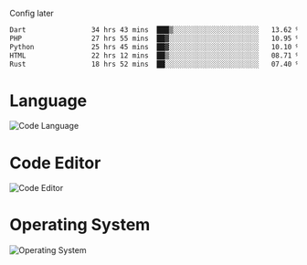 <!-- ## Hi there 👋 -->
Config later

<!--
**rickrck/rickrck** is a ✨ _special_ ✨ repository because its `README.md` (this file) appears on your GitHub profile.

Here are some ideas to get you started:

- 🔭 I’m currently working on ...
- 🌱 I’m currently learning ...
- 👯 I’m looking to collaborate on ...
- 🤔 I’m looking for help with ...
- 💬 Ask me about ...
- 📫 How to reach me: ...
- 😄 Pronouns: ...
- ⚡ Fun fact: ...
-->

<!--START_SECTION:waka-->

```txt
Dart                34 hrs 43 mins  ███▒░░░░░░░░░░░░░░░░░░░░░   13.62 %
PHP                 27 hrs 55 mins  ██▓░░░░░░░░░░░░░░░░░░░░░░   10.95 %
Python              25 hrs 45 mins  ██▓░░░░░░░░░░░░░░░░░░░░░░   10.10 %
HTML                22 hrs 12 mins  ██▒░░░░░░░░░░░░░░░░░░░░░░   08.71 %
Rust                18 hrs 52 mins  ██░░░░░░░░░░░░░░░░░░░░░░░   07.40 %
```

<!--END_SECTION:waka-->

# Language
![Code Language](https://wakatime.com/share/@Rie/857855bd-8826-4360-bd0b-30668e651616.svg)

# Code Editor
![Code Editor](https://wakatime.com/share/@Rie/630d1d98-3d54-4afd-a23d-fa79134fc528.svg)

# Operating System
![Operating System](https://wakatime.com/share/@Rie/a7b1eb7d-159b-4b03-8226-3a05ad998782.svg)
